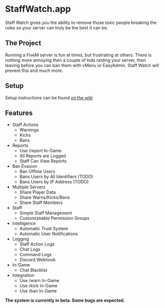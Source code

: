 # StaffWatch.app
Staff Watch gives you the ability to remove those toxic people breaking the rules so your server can truly be the best it can be.

## The Project
Running a FiveM server is fun at times, but frustrating at others. There is nothing more annoying then a couple of kids raiding your server, then leaving before you can ban them with vMenu or EasyAdmin. Staff Watch will prevent this and much more.

## Setup
Setup instructions can be found [on the wiki](https://github.com/AidenTheTechBoy/StaffWatch/wiki)

## Features
- Staff Actions
  - Warnings
  - Kicks
  - Bans
- Reports
  - Use /report In-Game
  - All Reports are Logged
  - Staff Can View Reports
- Ban Evasion
  - Ban Offline Users
  - Bans Users by All Identifiers (TODO)
  - Bans Users by IP Address (TODO)
- Multiple Servers
  - Share Player Data
  - Share Warns/Kicks/Bans
  - Share Staff Members
- Staff
  - Simple Staff Management
  - Customizeable Permission Groups
- Intelligence
  - Automatic Trust System
  - Automatic User Notifications
- Logging
  - Staff Action Logs
  - Chat Logs
  - Command Logs
  - Discord Webhook
- In-Game
  - Chat Blacklist
- Integration
  - Use /warn In-Game
  - Use /kick In-Game
  - Use /ban In-Game

**The system is currently in beta. Some bugs are expected.**